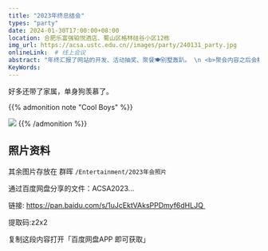 ```yaml
---
title: "2023年终总结会"
types: "party"
date: 2024-01-30T17:00:00+08:00
location: 合肥乐富强铂悦酒店、蜀山区格林硅谷小区12栋
img_url: https://acsa.ustc.edu.cn//images/party/240131_party.jpg
onlineLink:  # 线上会议
abstract: "年终汇报了网站的开发、活动抽奖、聚餐🍽别墅轰趴。 \n <b>聚会内容之后会移动到后续开发的照片墙部分</b>"
KeyWords:
---
```


好多还带了家属，单身狗羡慕了。

{{% admonition note "Cool Boys" %}}

![](https://pic.shaojiemike.top/shaojiemike/2024/02/9b46d48472eedbea37ba894dc3c64143.jpg)
{{% /admonition %}}


<!-- {{< mdImg >}} -->

## 照片资料

其余图片存放在 群晖 `/Entertainment/2023年会照片`

通过百度网盘分享的文件：ACSA2023…

链接: https://pan.baidu.com/s/1uJcEktVAksPPDmyf6dHLJQ 

提取码:z2x2

复制这段内容打开「百度网盘APP 即可获取」

